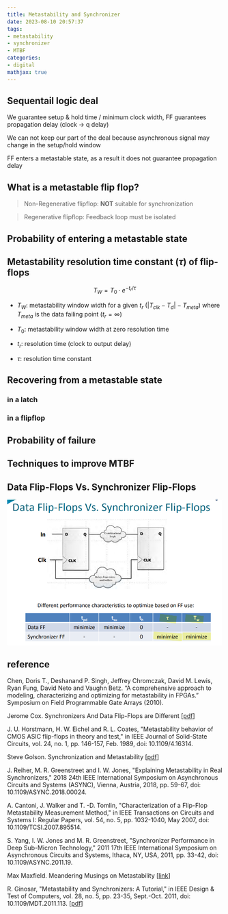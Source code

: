 ```yaml
---
title: Metastability and Synchronizer 
date: 2023-08-10 20:57:37
tags:
- metastability
- synchronizer
- MTBF
categories:
- digital
mathjax: true
---
```


## Sequentail logic deal

We guarantee setup & hold time / minimum clock width, FF guarantees propagation delay (clock -> q delay)

We can not keep our part of the deal because asynchronous signal may change in the setup/hold window

FF enters a metastable state, as a result it does not guarantee propagation delay


## What is a metastable flip flop?


> Non-Regenerative flipflop: **NOT** suitable for synchronization

> Regenerative flipflop: Feedback loop must be isolated



## Probability of entering a metastable state


## Metastability resolution time constant ($\tau$) of flip-flops

$$
T_W = T_0 \cdot e^{-t_r/\tau}
$$

- $T_W$: metastability window width for a given $t_r$ ($|T_{clk}-T_d| - T_{meta}$)
where $T_{meta}$ is the data failing point ($t_r=\infty$)

- $T_0$: metastability window width at zero resolution time

- $t_r$: resolution time (clock to output delay)

- $\tau$: resolution time constant





## Recovering from a metastable state


### in a latch


### in a flipflop


## Probability of failure


## Techniques to improve MTBF


## Data Flip-Flops Vs. Synchronizer Flip-Flops

![image-20230704230313635](synchronizer-metastability/image-20230704230313635.png)









## reference

Chen, Doris T., Deshanand P. Singh, Jeffrey Chromczak, David M. Lewis, Ryan Fung, David Neto and Vaughn Betz. “A comprehensive approach to modeling, characterizing and optimizing for metastability in FPGAs.” Symposium on Field Programmable Gate Arrays (2010).

Jerome Cox. Synchronizers And Data Flip-Flops are Different [[pdf](https://ee.usc.edu/async2015/web/wp-content/uploads/2015/03/S1_P4_ASYNC2015IndustrialPaperDFF.pdf)]

J. U. Horstmann, H. W. Eichel and R. L. Coates, "Metastability behavior of CMOS ASIC flip-flops in theory and test," in IEEE Journal of Solid-State Circuits, vol. 24, no. 1, pp. 146-157, Feb. 1989, doi: 10.1109/4.16314.

Steve Golson. Synchronization and Metastability [[pdf](https://trilobyte.com/pdf/golson_snug14.pdf)]

J. Reiher, M. R. Greenstreet and I. W. Jones, "Explaining Metastability in Real Synchronizers," 2018 24th IEEE International Symposium on Asynchronous Circuits and Systems (ASYNC), Vienna, Austria, 2018, pp. 59-67, doi: 10.1109/ASYNC.2018.00024.

A. Cantoni, J. Walker and T. -D. Tomlin, "Characterization of a Flip-Flop Metastability Measurement Method," in IEEE Transactions on Circuits and Systems I: Regular Papers, vol. 54, no. 5, pp. 1032-1040, May 2007, doi: 10.1109/TCSI.2007.895514.

S. Yang, I. W. Jones and M. R. Greenstreet, "Synchronizer Performance in Deep Sub-Micron Technology," 2011 17th IEEE International Symposium on Asynchronous Circuits and Systems, Ithaca, NY, USA, 2011, pp. 33-42, doi: 10.1109/ASYNC.2011.19.

Max Maxfield. Meandering Musings on Metastability [[link](https://www.eejournal.com/article/meandering-musings-on-metastability/)]

R. Ginosar, "Metastability and Synchronizers: A Tutorial," in IEEE Design & Test of Computers, vol. 28, no. 5, pp. 23-35, Sept.-Oct. 2011, doi: 10.1109/MDT.2011.113. [[pdf](https://webee.technion.ac.il/~ran/papers/Metastability-and-Synchronizers.IEEEDToct2011.pdf)]
